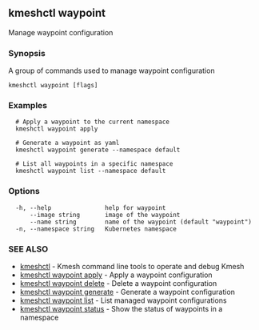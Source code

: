 ## kmeshctl waypoint

Manage waypoint configuration

### Synopsis

A group of commands used to manage waypoint configuration

```
kmeshctl waypoint [flags]
```

### Examples

```
  # Apply a waypoint to the current namespace
  kmeshctl waypoint apply

  # Generate a waypoint as yaml
  kmeshctl waypoint generate --namespace default

  # List all waypoints in a specific namespace
  kmeshctl waypoint list --namespace default
```

### Options

```
  -h, --help               help for waypoint
      --image string       image of the waypoint
      --name string        name of the waypoint (default "waypoint")
  -n, --namespace string   Kubernetes namespace
```

### SEE ALSO

* [kmeshctl](kmeshctl.md)	 - Kmesh command line tools to operate and debug Kmesh
* [kmeshctl waypoint apply](kmeshctl_waypoint_apply.md)	 - Apply a waypoint configuration
* [kmeshctl waypoint delete](kmeshctl_waypoint_delete.md)	 - Delete a waypoint configuration
* [kmeshctl waypoint generate](kmeshctl_waypoint_generate.md)	 - Generate a waypoint configuration
* [kmeshctl waypoint list](kmeshctl_waypoint_list.md)	 - List managed waypoint configurations
* [kmeshctl waypoint status](kmeshctl_waypoint_status.md)	 - Show the status of waypoints in a namespace

